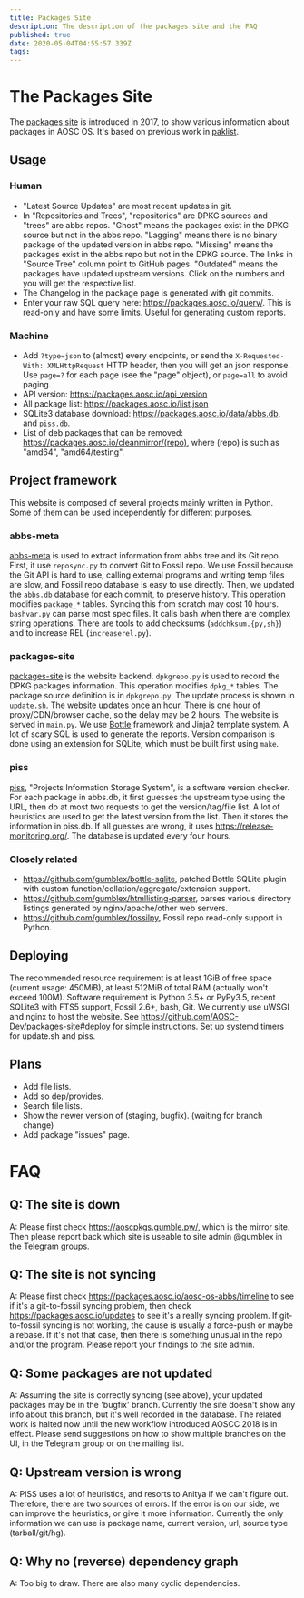 ```yaml
---
title: Packages Site
description: The description of the packages site and the FAQ
published: true
date: 2020-05-04T04:55:57.339Z
tags: 
---
```


# The Packages Site
The [packages site](https://packages.aosc.io/) is introduced in 2017, to show various information about packages in AOSC OS. It's based on previous work in [paklist](https://github.com/AOSC-Dev/paklist).
## Usage
### Human
- "Latest Source Updates" are most recent updates in git.
- In "Repositories and Trees", "repositories" are DPKG sources and "trees" are abbs repos. "Ghost" means the packages exist in the DPKG source but not in the abbs repo. "Lagging" means there is no binary package of the updated version in abbs repo. "Missing" means the packages exist in the abbs repo but not in the DPKG source. The links in "Source Tree" column point to GitHub pages. "Outdated" means the packages have updated upstream versions. Click on the numbers and you will get the respective list.
- The Changelog in the package page is generated with git commits.
- Enter your raw SQL query here: https://packages.aosc.io/query/. This is read-only and have some limits. Useful for generating custom reports.
### Machine
- Add `?type=json` to (almost) every endpoints, or send the `X-Requested-With: XMLHttpRequest` HTTP header, then you will get an json response. Use `page=?` for each page (see the "page" object), or `page=all` to avoid paging.
- API version: https://packages.aosc.io/api_version
- All package list: https://packages.aosc.io/list.json
- SQLite3 database download: https://packages.aosc.io/data/abbs.db, and `piss.db`.
- List of deb packages that can be removed: https://packages.aosc.io/cleanmirror/(repo), where (repo) is such as "amd64", "amd64/testing".
## Project framework
This website is composed of several projects mainly written in Python. Some of them can be used independently for different purposes.
### abbs-meta
[abbs-meta](https://github.com/AOSC-Dev/abbs-meta) is used to extract information from abbs tree and its Git repo. First, it use `reposync.py` to convert Git to Fossil repo. We use Fossil because the Git API is hard to use, calling external programs and writing temp files are slow, and Fossil repo database is easy to use directly. Then, we updated the `abbs.db` database for each commit, to preserve history. This operation modifies `package_*` tables. Syncing this from scratch may cost 10 hours. `bashvar.py` can parse most spec files. It calls bash when there are complex string operations. There are tools to add checksums (`addchksum.{py,sh}`) and to increase REL (`increaserel.py`).
### packages-site
[packages-site](https://github.com/AOSC-Dev/packages-site) is the website backend. `dpkgrepo.py` is used to record the DPKG packages information. This operation modifies `dpkg_*` tables. The package source definition is in `dpkgrepo.py`. The update process is shown in `update.sh`. The website updates once an hour. There is one hour of proxy/CDN/browser cache, so the delay may be 2 hours.
The website is served in `main.py`. We use [Bottle](https://bottlepy.org/) framework and Jinja2 template system. A lot of scary SQL is used to generate the reports. Version comparison is done using an extension for SQLite, which must be built first using `make`.
### piss
[piss](https://github.com/AOSC-Dev/piss), "Projects Information Storage System", is a software version checker. For each package in abbs.db, it first guesses the upstream type using the URL, then do at most two requests to get the version/tag/file list. A lot of heuristics are used to get the latest version from the list. Then it stores the information in piss.db. If all guesses are wrong, it uses https://release-monitoring.org/. The database is updated every four hours.
### Closely related
- https://github.com/gumblex/bottle-sqlite, patched Bottle SQLite plugin with custom function/collation/aggregate/extension support.
- https://github.com/gumblex/htmllisting-parser, parses various directory listings generated by nginx/apache/other web servers.
- https://github.com/gumblex/fossilpy, Fossil repo read-only support in Python.
## Deploying
The recommended resource requirement is at least 1GiB of free space (current usage: 450MiB), at least 512MiB of total RAM (actually won't exceed 100M). Software requirement is Python 3.5+ or PyPy3.5, recent SQLite3 with FTS5 support, Fossil 2.6+, bash, Git.
We currently use uWSGI and nginx to host the website. See https://github.com/AOSC-Dev/packages-site#deploy for simple instructions. Set up systemd timers for update.sh and piss.
## Plans
- Add file lists.
- Add so dep/provides.
- Search file lists.
- Show the newer version of (staging, bugfix). (waiting for branch change)
- Add package "issues" page.
# FAQ
## Q: The site is down
A: Please first check https://aoscpkgs.gumble.pw/, which is the mirror site. Then please report back which site is useable to site admin @gumblex in the Telegram groups.

## Q: The site is not syncing
A: Please first check https://packages.aosc.io/aosc-os-abbs/timeline to see if it's a git-to-fossil syncing problem, then check https://packages.aosc.io/updates to see it's a really syncing problem. If git-to-fossil syncing is not working, the cause is usually a force-push or maybe a rebase. If it's not that case, then there is something unusual in the repo and/or the program. Please report your findings to the site admin.

## Q: Some packages are not updated
A: Assuming the site is correctly syncing (see above), your updated packages may be in the 'bugfix' branch. Currently the site doesn't show any info about this branch, but it's well recorded in the database. The related work is halted now until the new workflow introduced AOSCC 2018 is in effect. Please send suggestions on how to show multiple branches on the UI, in the Telegram group or on the mailing list.

## Q: Upstream version is wrong
A: PISS uses a lot of heuristics, and resorts to Anitya if we can't figure out. Therefore, there are two sources of errors. If the error is on our side, we can improve the heuristics, or give it more information. Currently the only information we can use is package name, current version, url, source type (tarball/git/hg).

## Q: Why no (reverse) dependency graph
A: Too big to draw. There are also many cyclic dependencies.
